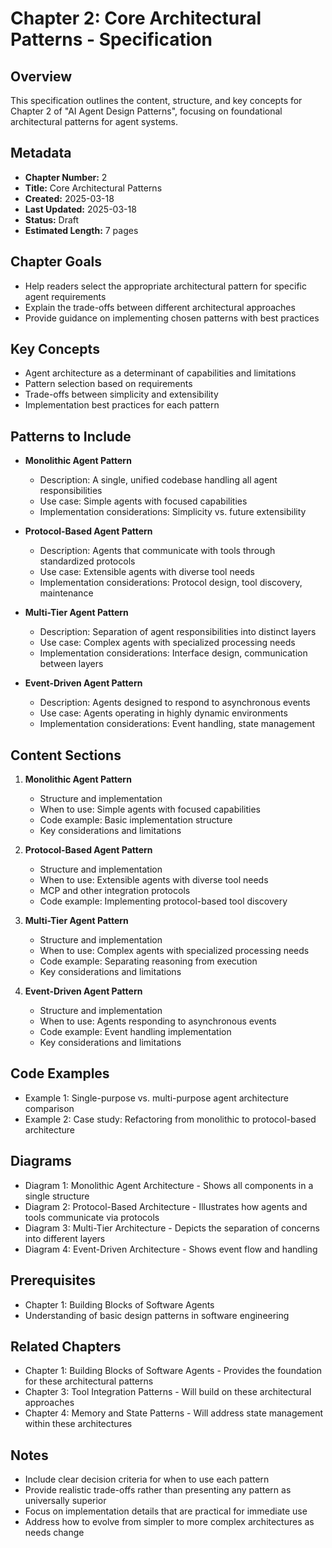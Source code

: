 # Chapter 2: Core Architectural Patterns - Specification

## Overview
This specification outlines the content, structure, and key concepts for Chapter 2 of "AI Agent Design Patterns", focusing on foundational architectural patterns for agent systems.

## Metadata
- **Chapter Number:** 2
- **Title:** Core Architectural Patterns
- **Created:** 2025-03-18
- **Last Updated:** 2025-03-18
- **Status:** Draft
- **Estimated Length:** 7 pages

## Chapter Goals
- Help readers select the appropriate architectural pattern for specific agent requirements
- Explain the trade-offs between different architectural approaches
- Provide guidance on implementing chosen patterns with best practices

## Key Concepts
- Agent architecture as a determinant of capabilities and limitations
- Pattern selection based on requirements
- Trade-offs between simplicity and extensibility
- Implementation best practices for each pattern

## Patterns to Include
- **Monolithic Agent Pattern**
  - Description: A single, unified codebase handling all agent responsibilities
  - Use case: Simple agents with focused capabilities
  - Implementation considerations: Simplicity vs. future extensibility

- **Protocol-Based Agent Pattern**
  - Description: Agents that communicate with tools through standardized protocols
  - Use case: Extensible agents with diverse tool needs
  - Implementation considerations: Protocol design, tool discovery, maintenance

- **Multi-Tier Agent Pattern**
  - Description: Separation of agent responsibilities into distinct layers
  - Use case: Complex agents with specialized processing needs
  - Implementation considerations: Interface design, communication between layers

- **Event-Driven Agent Pattern**
  - Description: Agents designed to respond to asynchronous events
  - Use case: Agents operating in highly dynamic environments
  - Implementation considerations: Event handling, state management

## Content Sections
1. **Monolithic Agent Pattern**
   - Structure and implementation
   - When to use: Simple agents with focused capabilities
   - Code example: Basic implementation structure
   - Key considerations and limitations

2. **Protocol-Based Agent Pattern**
   - Structure and implementation
   - When to use: Extensible agents with diverse tool needs
   - MCP and other integration protocols
   - Code example: Implementing protocol-based tool discovery

3. **Multi-Tier Agent Pattern**
   - Structure and implementation
   - When to use: Complex agents with specialized processing needs
   - Code example: Separating reasoning from execution
   - Key considerations and limitations

4. **Event-Driven Agent Pattern**
   - Structure and implementation
   - When to use: Agents responding to asynchronous events
   - Code example: Event handling implementation
   - Key considerations and limitations

## Code Examples
- Example 1: Single-purpose vs. multi-purpose agent architecture comparison
- Example 2: Case study: Refactoring from monolithic to protocol-based architecture

## Diagrams
- Diagram 1: Monolithic Agent Architecture - Shows all components in a single structure
- Diagram 2: Protocol-Based Architecture - Illustrates how agents and tools communicate via protocols
- Diagram 3: Multi-Tier Architecture - Depicts the separation of concerns into different layers
- Diagram 4: Event-Driven Architecture - Shows event flow and handling

## Prerequisites
- Chapter 1: Building Blocks of Software Agents
- Understanding of basic design patterns in software engineering

## Related Chapters
- Chapter 1: Building Blocks of Software Agents - Provides the foundation for these architectural patterns
- Chapter 3: Tool Integration Patterns - Will build on these architectural approaches
- Chapter 4: Memory and State Patterns - Will address state management within these architectures

## Notes
- Include clear decision criteria for when to use each pattern
- Provide realistic trade-offs rather than presenting any pattern as universally superior
- Focus on implementation details that are practical for immediate use
- Address how to evolve from simpler to more complex architectures as needs change